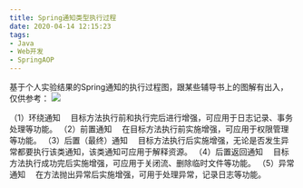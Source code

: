 ```yaml
---
title: Spring通知类型执行过程
date: 2020-04-14 12:15:23
tags:
- Java
- Web开发
- SpringAOP
---
```

基于个人实验结果的Spring通知的执行过程图，跟某些辅导书上的图解有出入，仅供参考：
![](1.JPG)
<!--more-->
（1）环绕通知
&#8195;目标方法执行前和执行完后进行增强，可应用于日志记录、事务处理等功能。
（2）前置通知
&#8195;在目标方法执行前实施增强，可应用于权限管理等功能。
（3）后置（最终）通知
&#8195;目标方法执行后实施增强，无论是否发生异常都要执行该类通知，该类通知可应用于解释资源。
（4）后置返回通知
&#8195;目标方法执行成功完后实施增强，可应用于关闭流、删除临时文件等功能。
（5）异常通知
&#8195;在方法抛出异常后实施增强，可用于处理异常，记录日志等功能。

